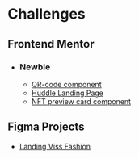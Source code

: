 # Challenges
## Frontend Mentor
- ### Newbie
    * [QR-code component](https://github.com/pedrowfilho/challenges/tree/main/frontend-mentor/newbie/qr-code)
    * [Huddle Landing Page](https://github.com/pedrowfilho/challenges/tree/main/frontend-mentor/newbie/huddle-landing-page)
    * [NFT preview card component](https://github.com/pedrowfilho/challenges/tree/main/frontend-mentor/newbie/nft-card-component)

## Figma Projects
* [Landing Viss Fashion](https://github.com/pedrowfilho/challenges/tree/main/figma-projects/landing-viss-fashions)